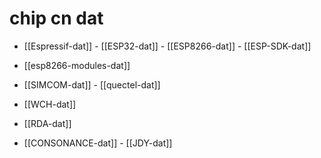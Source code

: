 
# chip cn dat 

- [[Espressif-dat]] - [[ESP32-dat]] - [[ESP8266-dat]] - [[ESP-SDK-dat]]

- [[esp8266-modules-dat]]

- [[SIMCOM-dat]] - [[quectel-dat]]

- [[WCH-dat]]

- [[RDA-dat]]

- [[CONSONANCE-dat]] - [[JDY-dat]]


